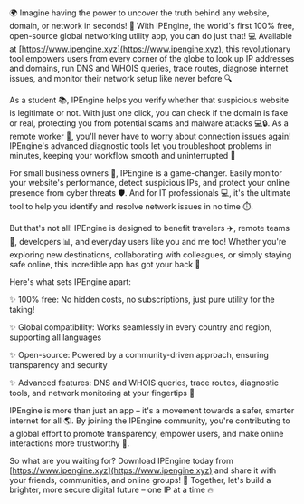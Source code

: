 🌍 Imagine having the power to uncover the truth behind any website, domain, or network in seconds! 🚀 With IPEngine, the world's first 100% free, open-source global networking utility app, you can do just that! 💻 Available at [https://www.ipengine.xyz](https://www.ipengine.xyz), this revolutionary tool empowers users from every corner of the globe to look up IP addresses and domains, run DNS and WHOIS queries, trace routes, diagnose internet issues, and monitor their network setup like never before 🔍

As a student 📚, IPEngine helps you verify whether that suspicious website is legitimate or not. With just one click, you can check if the domain is fake or real, protecting you from potential scams and malware attacks 💻🔒. As a remote worker 🏢, you'll never have to worry about connection issues again! IPEngine's advanced diagnostic tools let you troubleshoot problems in minutes, keeping your workflow smooth and uninterrupted 🔧

For small business owners 👥, IPEngine is a game-changer. Easily monitor your website's performance, detect suspicious IPs, and protect your online presence from cyber threats 🛡️. And for IT professionals 💻, it's the ultimate tool to help you identify and resolve network issues in no time ⏱️.

But that's not all! IPEngine is designed to benefit travelers ✈️, remote teams 👥, developers 📊, and everyday users like you and me too! Whether you're exploring new destinations, collaborating with colleagues, or simply staying safe online, this incredible app has got your back 💪

Here's what sets IPEngine apart:

✨ 100% free: No hidden costs, no subscriptions, just pure utility for the taking!

✨ Global compatibility: Works seamlessly in every country and region, supporting all languages

✨ Open-source: Powered by a community-driven approach, ensuring transparency and security

✨ Advanced features: DNS and WHOIS queries, trace routes, diagnostic tools, and network monitoring at your fingertips 🔧

IPEngine is more than just an app – it's a movement towards a safer, smarter internet for all 🌎. By joining the IPEngine community, you're contributing to a global effort to promote transparency, empower users, and make online interactions more trustworthy 💪.

So what are you waiting for? Download IPEngine today from [https://www.ipengine.xyz](https://www.ipengine.xyz) and share it with your friends, communities, and online groups! 🌈 Together, let's build a brighter, more secure digital future – one IP at a time 🔥